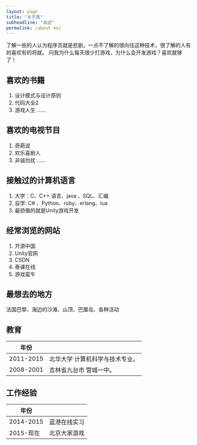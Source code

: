 ```yaml
---
layout: page
title: "关于我"
subheadline: "自述"
permalink: /about me/
---
```


了解一些的人认为程序员就是悲剧，一点不了解的很向往这种技术，很了解的人有的喜欢有的将就。
问我为什么每天很少打游戏，为什么会开发游戏？喜欢就够了！

## 喜欢的书籍

1. 设计模式与设计原则
2. 代码大全2
3. 游戏人生
......


## 喜欢的电视节目

1. 奇葩说
2. 欢乐喜剧人
3. 非诚勿扰
......


## 接触过的计算机语言

1. 大学：C、C++ 语言、java 、SQL、汇编
2. 自学: C# 、Python、ruby、erlang、lua
3. 最骄傲的就是Unity游戏开发


## 经常浏览的网站

1. 开源中国
2. Unity官网
3. CSDN
4. 泰课在线
5. 游戏蛮牛


## 最想去的地方

法国巴黎、海边的沙滩、山顶、巴厘岛、各种活动 


## 教育

| 年份 |      |
| ---- | ---- |
2011-2015 | 北华大学 计算机科学与技术专业。
2008-2001 | 吉林省九台市 营城一中。


## 工作经验

| 年份 |      |
| ---- | ---- |
2014-2015 | 蓝港在线实习
2015-现在 | 北京大家游戏